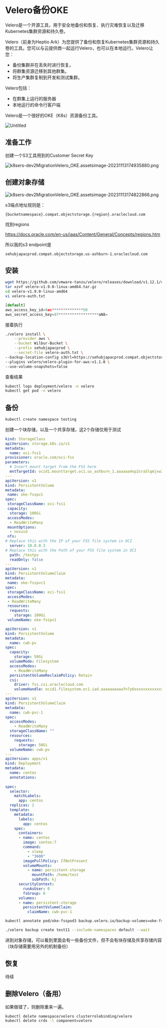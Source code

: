 # Velero备份OKE

Velero是一个开源工具，用于安全地备份和恢复、执行灾难恢复以及迁移Kubernetes集群资源和持久卷。

Velero（前身为Heptio Ark）为您提供了备份和恢复Kubernetes集群资源和持久卷的工具。您可以与云提供商一起运行Velero，也可以在本地运行。Velero让您：

- 备份集群并在丢失时进行恢复。
- 将群集资源迁移到其他群集。
- 将生产集群复制到开发和测试集群。

Velero包括：

- 在群集上运行的服务器
- 本地运行的命令行客户端

Velero是一个很好的OKE（K8s）资源备份工具。

![Untitled](Untitled%2082.png)

## 准备工作

创建一个S3工具用到的Customer Secret Key

![k8sers-dev2MigrationVelero_OKE.assetsimage-20231113174935880.png](k8sers-dev2MigrationVelero_OKE.assetsimage-20231113174935880.png)

## 创建对象存储

![k8sers-dev2MigrationVelero_OKE.assetsimage-20231113174822866.png](k8sers-dev2MigrationVelero_OKE.assetsimage-20231113174822866.png)

s3端点地址规则是：

```
{bucketnamespace}.compat.objectstorage.{region}.oraclecloud.com
```

找到regions

https://docs.oracle.com/en-us/iaas/Content/General/Concepts/regions.htm

所以我的s3 endpoint是

```
sehubjapacprod.compat.objectstorage.us-ashburn-1.oraclecloud.com
```

## 安装

```bash
wget https://github.com/vmware-tanzu/velero/releases/download/v1.12.1/velero-v1.9.0-linux-amd64.tar.gz
tar xzvf velero-v1.9.0-linux-amd64.tar.gz
cd velero-v1.9.0-linux-amd64
vi velero-auth.txt
```

```jsx
[default]
aws_access_key_id=8ac**************50
aws_secret_access_key=97******************aN8=
```

接着执行

```bash
./velero install \
    --provider aws \
    --bucket Wilbur-Bucket \
    --prefix sehubjapacprod \
    --secret-file velero-auth.txt \
--backup-location-config s3Url=https://sehubjapacprod.compat.objectstorage.us-ashburn-1.oraclecloud.com,region=us-ashburn-1,s3ForcePathStyle="true" \
--plugins velero/velero-plugin-for-aws:v1.1.0 \
--use-volume-snapshots=false
```

查看结果

```bash
kubectl logs deployment/velero -n velero
kubectl get pod -n velero
```

## 备份

```bash
kubectl create namespace testing
```

创建一个块存储，以及一个共享存储，这2个存储仅用于测试

```yaml
kind: StorageClass
apiVersion: storage.k8s.io/v1
metadata:
  name: oci-fss1
provisioner: oracle.com/oci-fss
parameters:
  # Insert mount target from the FSS here
  mntTargetId: ocid1.mounttarget.oc1.us_ashburn_1.aaaaaa4np2sra5lqmjxw2llqojxwiotboaww25lxxxxxxxxxxxxxiljr
---
apiVersion: v1
kind: PersistentVolume
metadata:
 name: oke-fsspv1
spec:
 storageClassName: oci-fss1
 capacity:
  storage: 100Gi
 accessModes:
  - ReadWriteMany
 mountOptions:
  - nosuid
 nfs:
# Replace this with the IP of your FSS file system in OCI
  server: 10.0.0.3
# Replace this with the Path of your FSS file system in OCI
  path: /testpv
  readOnly: false
---
apiVersion: v1
kind: PersistentVolumeClaim
metadata:
 name: oke-fsspvc1
spec:
 storageClassName: oci-fss1
 accessModes:
 - ReadWriteMany
 resources:
  requests:
    storage: 100Gi
 volumeName: oke-fsspv1
```

```yaml
apiVersion: v1
kind: PersistentVolume
metadata:
  name: cwb-pv
spec:
  capacity:
    storage: 50Gi
  volumeMode: Filesystem
  accessModes:
    - ReadWriteMany
  persistentVolumeReclaimPolicy: Retain
  csi:
    driver: fss.csi.oraclecloud.com
    volumeHandle: ocid1.filesystem.oc1.iad.aaaaaaaaaafn7y6oxxxxxxxxxxxxxxxxxxxxxxxxxxzaaaaa:10.0.10.70:/Centos1
---
apiVersion: v1
kind: PersistentVolumeClaim
metadata:
  name: cwb-pvc-1
spec:
  accessModes:
    - ReadWriteMany
  storageClassName: ""
  resources:
    requests:
      storage: 50Gi
  volumeName: cwb-pv
---
apiVersion: apps/v1
kind: Deployment
metadata:
  name: centos
  annotations: 
    
spec:
  selector:
    matchLabels:
      app: centos
  replicas: 2
  template:
    metadata:
      labels:
        app: centos
    spec:
      containers:
      - name: centos
        image: centos:7
        command:
          - sleep
          - "3600"
        imagePullPolicy: IfNotPresent
        volumeMounts:
          - name: persistent-storage
            mountPath: /home/test
            subPath: kj
      securityContext:
        runAsUser: 0
        fsGroup: 0
      volumes:
      - name: persistent-storage
        persistentVolumeClaim:
          claimName: cwb-pvc-1
```

```bash
kubectl annotate pod/oke-fsspod3 backup.velero.io/backup-volumes=oke-fsspv1

./velero backup create test11 --include-namespaces default --wait
```

进到对象存储，可以看到里面会有一些备份文件，但不会有块存储及共享存储内容（块存储需要用另外的机制备份）

## 恢复

待续

## 删除Velero（备用）

如果做错了，则删除重来一遍。

```bash
kubectl delete namespace/velero clusterrolebinding/velero
kubectl delete crds -l component=velero
```